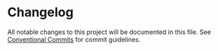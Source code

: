 # Changelog

All notable changes to this project will be documented in this file.
See [Conventional Commits](https://conventionalcommits.org) for commit guidelines.

<!--Changelog start-->

<!--Changelog end-->
